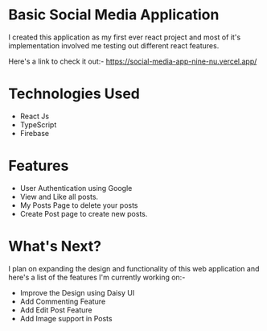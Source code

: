 # Basic Social Media Application
I created this application as my first ever react project and most of it's implementation involved me testing out different react features.

Here's a link to check it out:- https://social-media-app-nine-nu.vercel.app/
# Technologies Used
- React Js
- TypeScript
- Firebase

# Features
- User Authentication using Google
- View and Like all posts.
- My Posts Page to delete your posts
- Create Post page to create new posts.

# What's Next?
I plan on expanding the design and functionality of this web application and here's a list of the features I'm currently working on:-
- Improve the Design using Daisy UI
- Add Commenting Feature
- Add Edit Post Feature
- Add Image support in Posts
